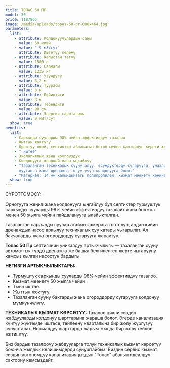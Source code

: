 ```yaml
---
title: ТОПАС 50 ПР
model: 50
price: 1187865
image: /media/uploads/topas-50-pr-600x464.jpg
parameters:
  list:
    - attribute: Колдонуучулардын саны
      value: 50 киши
    - value: " 9 м3/сут"
      attribute: Иштетүү көлөмү
    - attribute: Капыстан төгүү
      value: 1500 л
    - attribute: Салмагы
      value: 1235 кг
    - attribute: Узундугу
      value: 3,2 м
    - attribute: Туурасы
      value: 3 м
    - attribute: Бийиктиги
      value: 3 м
    - attribute: Тереңдиги
      value: 90 см
    - attribute: Энергия сарпталышы
      value: 9 кВт/сут
  show: true
benefits:
  list:
    - Саркынды сууларды 98% чейин эффективдүү тазалоо
    - Жыттын жоктугу
    - Орнотуу оңой, септиктин айланасын бетон менен каптоонун кереги жок
    - " иштөө"
    - Экологиялык жана коопсуздук
    - Колдонууга жөнөкөй жана ыңгайлуу
    - "Тазаланган техникалык сууну алуу: өсүмдүктөрдү сугарууга, унааларды
      жууганга жана дренажга төгүү үчүн колдонууга болот"
    - "Материал: 14 мм калыңдыктагы полипропилен, кызмат мөөнөтү кеминде 50 жыл."
  show: true
---
```

СҮРӨТТӨМӨСҮ:

Орнотууга жеңил жана колдонууга ыңгайлуу бул септиктер турмуштук саркынды сууларды 98% чейин эффективдүү тазалайт жана болжол менен 50 жылга чейин пайдаланууга ылайыкталган.

Тазаланган саркынды суулар атайын камерага топтолуп, андан кийин дренаждык насос аркылуу техникалык суу катары чыгарылат. Ал бакчаларды жана огороддорду сугарууга жарактуу.

**Топас 50 Пр** септигинин уникалдуу артыкчылыгы — тазаланган сууну автоматтык түрдө дренажга же башка белгиленген жерге чыгарууну камсыз кылган насостун бардыгы.

**НЕГИЗГИ АРТЫКЧЫЛЫКТАРЫ:**

* Турмуштук саркынды сууларды 98% чейин эффективдүү тазалоо.
* Кызмат мөөнөтү 50 жылга чейин.
* Тынч иштөө.
* Жыттын жоктугу.
* Тазаланган сууну бактарды жана огороддорду сугарууга колдонуу мүмкүнчүлүгү.

**ТЕХНИКАЛЫК КЫЗМАТ КӨРСӨТҮҮ:**
Тазалоо цикли сиздин жабдууларды колдонуу шарттарына жараша болот. Эгерде канализация күчтүү жүктөмдө иштесе, тейлөөнү кварталына бир жолу жүргүзүү сунушталат. Нормалдуу шарттарда жарым жылда бир жолу тейлөө жетиштүү.

Биз бардык тазалоочу жабдууларга толук техникалык кызмат көрсөтүү боюнча жылдык келишимдерди сунуштайбыз. Биздин сервис кызмат сиздин автономдуу канализацияңыздын "Топас" абалын идеалдуу сактоону камсыздайт.
